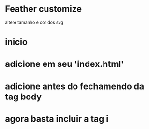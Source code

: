 # Feather customize

altere tamanho e cor dos svg

# inicio

# adicione em seu 'index.html'
<script src="./js/feather.js"></script>

# adicione antes do fechamendo da tag body
<script> new Feather() </script>

# agora basta incluir a tag i
<i feather-src="activity" color="blue" width="25" height="25"></i>
